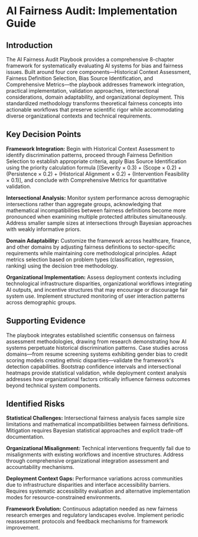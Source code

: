 # AI Fairness Audit: Implementation Guide #

##  Introduction ##

The AI Fairness Audit Playbook provides a comprehensive 8-chapter framework for systematically evaluating AI systems for bias and fairness issues. Built around four core components—Historical Context Assessment, Fairness Definition Selection, Bias Source Identification, and Comprehensive Metrics—the playbook addresses framework integration, practical implementation, validation approaches, intersectional considerations, domain adaptability, and organizational deployment. This standardized methodology transforms theoretical fairness concepts into actionable workflows that preserve scientific rigor while accommodating diverse organizational contexts and technical requirements.

## Key Decision Points ##

**Framework Integration:** Begin with Historical Context Assessment to identify discrimination patterns, proceed through Fairness Definition Selection to establish appropriate criteria, apply Bias Source Identification using the priority calculation formula [(Severity × 0.3) + (Scope × 0.2) + (Persistence × 0.2) + (Historical Alignment × 0.2) + (Intervention Feasibility × 0.1)], and conclude with Comprehensive Metrics for quantitative validation.

**Intersectional Analysis:** Monitor system performance across demographic intersections rather than aggregate groups, acknowledging that mathematical incompatibilities between fairness definitions become more pronounced when examining multiple protected attributes simultaneously. Address smaller sample sizes at intersections through Bayesian approaches with weakly informative priors.

**Domain Adaptability:** Customize the framework across healthcare, finance, and other domains by adjusting fairness definitions to sector-specific requirements while maintaining core methodological principles. Adapt metrics selection based on problem types (classification, regression, ranking) using the decision tree methodology.

**Organizational Implementation:** Assess deployment contexts including technological infrastructure disparities, organizational workflows integrating AI outputs, and incentive structures that may encourage or discourage fair system use. Implement structured monitoring of user interaction patterns across demographic groups.

##  Supporting Evidence ##

The playbook integrates established scientific consensus on fairness assessment methodologies, drawing from research demonstrating how AI systems perpetuate historical discrimination patterns. Case studies across domains—from resume screening systems exhibiting gender bias to credit scoring models creating ethnic disparities—validate the framework's detection capabilities. Bootstrap confidence intervals and intersectional heatmaps provide statistical validation, while deployment context analysis addresses how organizational factors critically influence fairness outcomes beyond technical system components.

##  Identified Risks ##

**Statistical Challenges:** Intersectional fairness analysis faces sample size limitations and mathematical incompatibilities between fairness definitions. Mitigation requires Bayesian statistical approaches and explicit trade-off documentation.

**Organizational Misalignment:** Technical interventions frequently fail due to misalignments with existing workflows and incentive structures. Address through comprehensive organizational integration assessment and accountability mechanisms.

**Deployment Context Gaps:** Performance variations across communities due to infrastructure disparities and interface accessibility barriers. Requires systematic accessibility evaluation and alternative implementation modes for resource-constrained environments.

**Framework Evolution:** Continuous adaptation needed as new fairness research emerges and regulatory landscapes evolve. Implement periodic reassessment protocols and feedback mechanisms for framework improvement.


